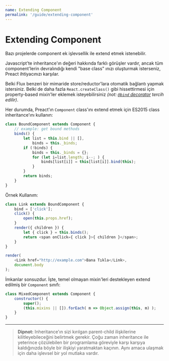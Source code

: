 ```yaml
---
name: Extending Component
permalink: '/guide/extending-component'
---
```


# Extending Component

Bazı projelerde component ek işlevsellik ile extend etmek istenebilir.

Javascript'te inheritance'ın değeri hakkında farklı görüşler vardır, ancak tüm component'lerin devralındığı kendi "base class" ınızı oluşturmak isterseniz, Preact ihtiyacınızı karşılar.

Belki Flux benzeri bir mimaride store/reductor'lara otomatik bağlantı yapmak istersiniz. Belki de daha fazla `React.createClass()` gibi hissettirmesi için property-based mixin'ler eklemek isteyebilirsiniz _(not: [`@bind` decorator](https://github.com/developit/decko#bind) tercih edilir)_.

Her durumda, Preact'ın `Component` class'ını extend etmek için ES2015 class inheritance'ını kullanın:

```js
class BoundComponent extends Component {
    // example: get bound methods
    binds() {
        let list = this.bind || [],
            binds = this._binds;
        if (!binds) {
            binds = this._binds = {};
            for (let i=list.length; i--; ) {
                binds[list[i]] = this[list[i]].bind(this);
            }
        }
        return binds;
    }
}
```

Örnek Kullanım:

```js
class Link extends BoundComponent {
    bind = ['click'];
    click() {
        open(this.props.href);
    }
    render({ children }) {
        let { click } = this.binds();
        return <span onClick={ click }>{ children }</span>;
    }
}

render(
    <Link href="http://example.com">Bana Tıkla</Link>,
    document.body
);
```


İmkanlar sonsuzdur. İşte, temel olmayan mixin'leri destekleyen extend edilmiş bir `Component` sınıfı:

```js
class MixedComponent extends Component {
    constructor() {
        super();
        (this.mixins || []).forEach( m => Object.assign(this, m) );
    }
}
```

---

> **Dipnot:** Inheritance'ın sizi kırılgan parent-child ilişkilerine kilitleyebileceğini belirtmek gerekir. Çoğu zaman inheritance ile yeterince çözülebilen bir programlama göreviyle karşı karşıya kaldığınızda böyle bir ilişkiyi yaratmaktan kaçının. Aynı amaca ulaşmak için daha işlevsel bir yol mutlaka vardır.